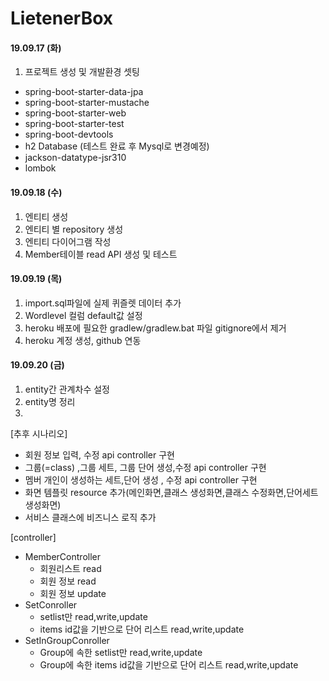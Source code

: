 # LietenerBox
#### 19.09.17 (화)
1. 프로젝트 생성 및 개발환경 셋팅
* spring-boot-starter-data-jpa
* spring-boot-starter-mustache
* spring-boot-starter-web
* spring-boot-starter-test
* spring-boot-devtools
* h2 Database (테스트 완료 후 Mysql로 변경예정)
* jackson-datatype-jsr310
* lombok
#### 19.09.18 (수)
1. 엔티티 생성
2. 엔티티 별 repository 생성
3. 엔티티 다이어그램 작성
4. Member테이블 read API 생성 및 테스트

#### 19.09.19 (목)
1. import.sql파일에 실제 퀴즐렛 데이터 추가 
2. Wordlevel 컬럼 default값 설정
3. heroku 배포에 필요한 gradlew/gradlew.bat 파일 gitignore에서 제거
4. heroku 계정 생성, github 연동

#### 19.09.20 (금)
1. entity간 관계차수 설정
2. entity명 정리
3. 


[추후 시나리오]
* 회원 정보 입력, 수정 api controller 구현
* 그룹(=class) ,그룹 세트, 그룹 단어 생성,수정 api controller 구현
* 멤버 개인이 생성하는 세트,단어 생성 , 수정 api controller 구현
* 화면 템플릿 resource 추가(메인화면,클래스 생성화면,클래스 수정화면,단어세트 생성화면)
* 서비스 클래스에 비즈니스 로직 추가

[controller]
* MemberController 
    * 회원리스트 read
    * 회원 정보 read
    * 회원 정보 update
* SetConroller
    * setlist만 read,write,update
    * items id값을 기반으로 단어 리스트 read,write,update
* SetInGroupConroller
    * Group에 속한 setlist만 read,write,update
    * Group에 속한 items id값을 기반으로 단어 리스트 read,write,update
    
   